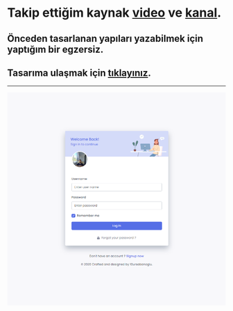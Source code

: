 # Takip ettiğim kaynak [video](https://www.youtube.com/watch?v=IVw2_gsYis8&list=PLfAfrKyDRWrGze_1T1bUU0qA9RknVKI5J&index=21) ve [kanal](https://www.youtube.com/c/PROTOTURKCOM).

## Önceden tasarlanan yapıları yazabilmek için yaptığım bir egzersiz.
## Tasarıma ulaşmak için [tıklayınız](https://www.figma.com/file/AIcixaQ081AzeI9808fZZu/Sign-in-Page-(Community)?node-id=0%3A1). 
---
![Components](./images/frontend-examples-25.png)